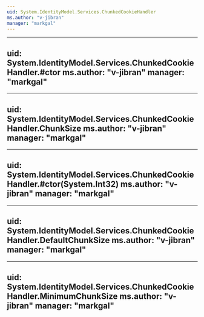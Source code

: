 ```yaml
---
uid: System.IdentityModel.Services.ChunkedCookieHandler
ms.author: "v-jibran"
manager: "markgal"
---
```


---
uid: System.IdentityModel.Services.ChunkedCookieHandler.#ctor
ms.author: "v-jibran"
manager: "markgal"
---

---
uid: System.IdentityModel.Services.ChunkedCookieHandler.ChunkSize
ms.author: "v-jibran"
manager: "markgal"
---

---
uid: System.IdentityModel.Services.ChunkedCookieHandler.#ctor(System.Int32)
ms.author: "v-jibran"
manager: "markgal"
---

---
uid: System.IdentityModel.Services.ChunkedCookieHandler.DefaultChunkSize
ms.author: "v-jibran"
manager: "markgal"
---

---
uid: System.IdentityModel.Services.ChunkedCookieHandler.MinimumChunkSize
ms.author: "v-jibran"
manager: "markgal"
---
